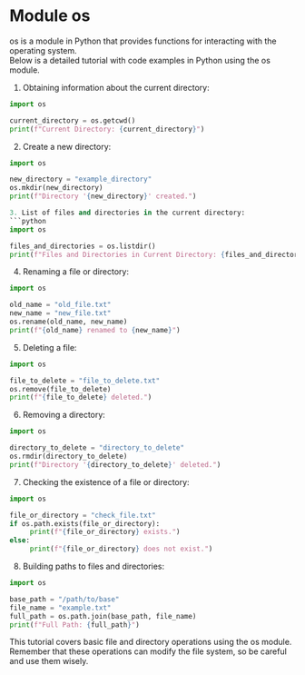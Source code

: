 # Module os

os is a module in Python that provides functions for interacting with the operating system.  
Below is a detailed tutorial with code examples in Python using the os module.

1. Obtaining information about the current directory:
```python
import os

current_directory = os.getcwd()
print(f"Current Directory: {current_directory}")
```

2. Create a new directory:
```python
import os

new_directory = "example_directory"
os.mkdir(new_directory)
print(f"Directory '{new_directory}' created.")

3. List of files and directories in the current directory:
```python
import os

files_and_directories = os.listdir()
print(f"Files and Directories in Current Directory: {files_and_directories}")
```

4. Renaming a file or directory:
```python
import os

old_name = "old_file.txt"
new_name = "new_file.txt"
os.rename(old_name, new_name)
print(f"{old_name} renamed to {new_name}")
```

5. Deleting a file:
```python
import os

file_to_delete = "file_to_delete.txt"
os.remove(file_to_delete)
print(f"{file_to_delete} deleted.")
```

6. Removing a directory:
```python
import os

directory_to_delete = "directory_to_delete"
os.rmdir(directory_to_delete)
print(f"Directory '{directory_to_delete}' deleted.")
```

7. Checking the existence of a file or directory:
```python
import os

file_or_directory = "check_file.txt"
if os.path.exists(file_or_directory):
     print(f"{file_or_directory} exists.")
else:
     print(f"{file_or_directory} does not exist.")
```

8. Building paths to files and directories:
```python
import os

base_path = "/path/to/base"
file_name = "example.txt"
full_path = os.path.join(base_path, file_name)
print(f"Full Path: {full_path}")
```
This tutorial covers basic file and directory operations using the os module.  
Remember that these operations can modify the file system, so be careful and use them wisely.

